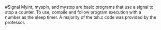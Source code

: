 #Signal
Myint, myspin, and mystop are basic programs that use a signal to stop a counter. To use, compile and follow program execution with a number as the sleep timer. A majority of the tsh.c code was provided by the professor.
